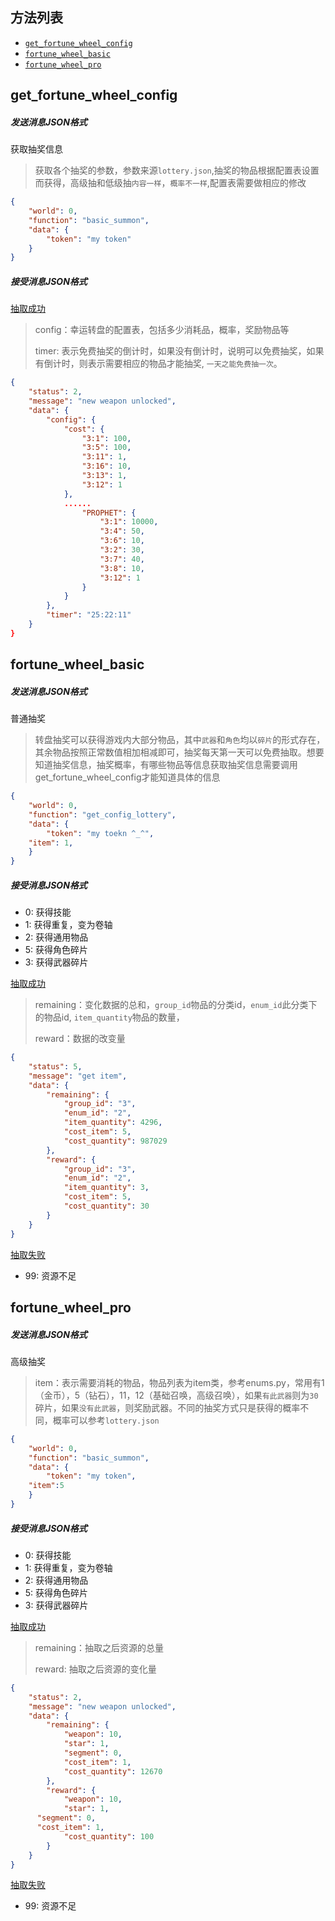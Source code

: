 ## 方法列表

* [`get_fortune_wheel_config`](##get_fortune_wheel_config)
* [`fortune_wheel_basic`](##fortune_wheel_basic)
* [`fortune_wheel_pro`](##fortune_wheel_pro)



## get_fortune_wheel_config

##### 发送消息JSON格式

获取抽奖信息

> 获取各个抽奖的参数，参数来源`lottery.json`,抽奖的物品根据配置表设置而获得，高级抽和低级抽`内容一样`，`概率不一样`,配置表需要做相应的修改

```json
{
	"world": 0,
	"function": "basic_summon",
	"data": {
		"token": "my token"
	}
}
```

##### 接受消息JSON格式

[抽取成功]()

> config：幸运转盘的配置表，包括多少消耗品，概率，奖励物品等
>
> timer: 表示免费抽奖的倒计时，如果没有倒计时，说明可以免费抽奖，如果有倒计时，则表示需要相应的物品才能抽奖, `一天之能免费抽一次`。

```json
{
	"status": 2,
	"message": "new weapon unlocked",
	"data": {
		"config": {
			"cost": {
				"3:1": 100,
				"3:5": 100,
				"3:11": 1,
				"3:16": 10,
				"3:13": 1,
				"3:12": 1
			},
			......
				"PROPHET": {
					"3:1": 10000,
					"3:4": 50,
					"3:6": 10,
					"3:2": 30,
					"3:7": 40,
					"3:8": 10,
					"3:12": 1
				}
			}
		},
		"timer": "25:22:11"
	}
}
```



## fortune_wheel_basic

##### 发送消息JSON格式

普通抽奖

> 转盘抽奖可以获得游戏内大部分物品，其中`武器`和`角色`均以`碎片`的形式存在，其余物品按照正常数值相加相减即可，抽奖每天第一天可以免费抽取。想要知道抽奖信息，抽奖概率，有哪些物品等信息获取抽奖信息需要调用get_fortune_wheel_config才能知道具体的信息

```json
{
	"world": 0, 
	"function": "get_config_lottery",
	"data": {
		"token": "my toekn ^_^",
    "item": 1,
	}
}
```

##### 接受消息JSON格式

* 0: 获得技能
* 1: 获得重复，变为卷轴
* 2: 获得通用物品
* 5: 获得角色碎片
* 3: 获得武器碎片

[抽取成功]()

> remaining：变化数据的总和，`group_id`物品的分类id，`enum_id`此分类下的物品id, `item_quantity`物品的数量，
>
> reward：数据的改变量

```json
{
	"status": 5,
	"message": "get item",
	"data": {
		"remaining": {
			"group_id": "3",
			"enum_id": "2",
			"item_quantity": 4296,
			"cost_item": 5,
			"cost_quantity": 987029
		},
		"reward": {
			"group_id": "3",
			"enum_id": "2",
			"item_quantity": 3,
			"cost_item": 5,
			"cost_quantity": 30
		}
	}
}
```

[抽取失败]()

* 99: 资源不足



## fortune_wheel_pro

##### 发送消息JSON格式

高级抽奖

> item：表示需要消耗的物品，物品列表为item类，参考enums.py，常用有1（金币），5（钻石），11，12（基础召唤，高级召唤），如果`有此武器`则为`30`碎片，如果`没有此武器`，则奖励武器。不同的抽奖方式只是获得的概率不同，概率可以参考`lottery.json`

```json
{
	"world": 0,
	"function": "basic_summon",
	"data": {
		"token": "my token",
    "item":5
	}
}
```

##### 接受消息JSON格式

* 0: 获得技能
* 1: 获得重复，变为卷轴
* 2: 获得通用物品
* 5: 获得角色碎片
* 3: 获得武器碎片

[抽取成功]()

> remaining：抽取之后资源的总量
>
> reward: 抽取之后资源的变化量

```json
{
	"status": 2,
	"message": "new weapon unlocked",
	"data": {
		"remaining": {
			"weapon": 10,
			"star": 1,
			"segment": 0,
			"cost_item": 1,
			"cost_quantity": 12670
		},
		"reward": {
			"weapon": 10,
			"star": 1,
      "segment": 0,
      "cost_item": 1,
			"cost_quantity": 100
		}
	}
}
```

[抽取失败]()

* 99: 资源不足


